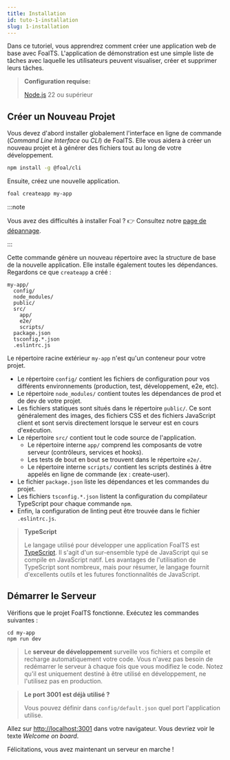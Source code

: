 ```yaml
---
title: Installation
id: tuto-1-installation
slug: 1-installation
---
```


Dans ce tutoriel, vous apprendrez comment créer une application web de base avec FoalTS. L'application de démonstration est une simple liste de tâches avec laquelle les utilisateurs peuvent visualiser, créer et supprimer leurs tâches.

> **Configuration requise:**
>
> [Node.js](https://nodejs.org/en/) 22 ou supérieur

## Créer un Nouveau Projet

Vous devez d'abord installer globalement l'interface en ligne de commande (*Command Line Interface* ou *CLI*) de FoalTS. Elle vous aidera à créer un nouveau projet et à générer des fichiers tout au long de votre développement.

```sh
npm install -g @foal/cli
```

Ensuite, créez une nouvelle application.

```sh
foal createapp my-app
```

:::note

Vous avez des difficultés à installer Foal ? 👉 Consultez notre [page de dépannage](./installation-troubleshooting).

:::

Cette commande génère un nouveau répertoire avec la structure de base de la nouvelle application. Elle installe également toutes les dépendances. Regardons ce que `createapp` a créé :

```shell
my-app/
  config/
  node_modules/
  public/
  src/
    app/
    e2e/
    scripts/
  package.json
  tsconfig.*.json
  .eslintrc.js
```

Le répertoire racine extérieur `my-app` n'est qu'un conteneur pour votre projet.
- Le répertoire `config/` contient les fichiers de configuration pour vos différents environnements (production, test, développement, e2e, etc).
- Le répertoire `node_modules/` contient toutes les dépendances de prod et de dev de votre projet.
- Les fichiers statiques sont situés dans le répertoire `public/`. Ce sont généralement des images, des fichiers CSS et des fichiers JavaScript client et sont servis directement lorsque le serveur est en cours d'exécution.
- Le répertoire `src/` contient tout le code source de l'application.
  - Le répertoire interne `app/` comprend les composants de votre serveur (contrôleurs, services et hooks).
  - Les tests de bout en bout se trouvent dans le répertoire `e2e/`.
  - Le répertoire interne `scripts/` contient les scripts destinés à être appelés en ligne de commande (ex : create-user).
- Le fichier `package.json` liste les dépendances et les commandes du projet.
- Les fichiers `tsconfig.*.json` listent la configuration du compilateur TypeScript pour chaque commande `npm`.
- Enfin, la configuration de linting peut être trouvée dans le fichier `.eslintrc.js`.

> **TypeScript**
>
> Le langage utilisé pour développer une application FoalTS est [TypeScript](https://www.typescriptlang.org/). Il s'agit d'un sur-ensemble typé de JavaScript qui se compile en JavaScript natif. Les avantages de l'utilisation de TypeScript sont nombreux, mais pour résumer, le langage fournit d'excellents outils et les futures fonctionnalités de JavaScript.

## Démarrer le Serveur

Vérifions que le projet FoalTS fonctionne. Exécutez les commandes suivantes :

```
cd my-app
npm run dev
```

> Le **serveur de développement** surveille vos fichiers et compile et recharge automatiquement votre code. Vous n'avez pas besoin de redémarrer le serveur à chaque fois que vous modifiez le code. Notez qu'il est uniquement destiné à être utilisé en développement, ne l'utilisez pas en production.


> **Le port 3001 est déjà utilisé ?**
>
> Vous pouvez définir dans `config/default.json` quel port l'application utilise.

Allez sur [http://localhost:3001](http://localhost:3001) dans votre navigateur. Vous devriez voir le texte *Welcome on board*.

Félicitations, vous avez maintenant un serveur en marche !
